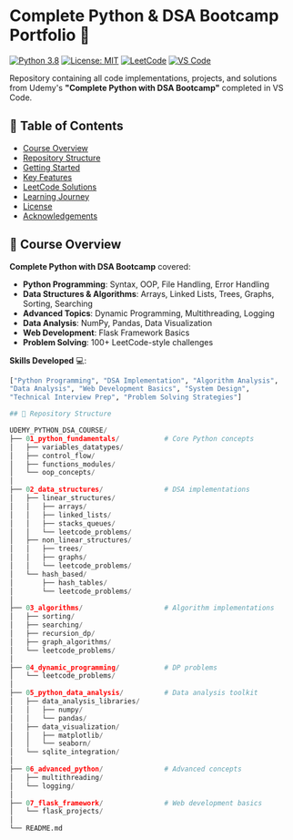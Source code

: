 # Complete Python & DSA Bootcamp Portfolio 🚀

[![Python 3.8](https://img.shields.io/badge/python-3.8+-blue.svg)](https://www.python.org/downloads/)
[![License: MIT](https://img.shields.io/badge/License-MIT-yellow.svg)](https://opensource.org/licenses/MIT)
[![LeetCode](https://img.shields.io/badge/LeetCode-000000?style=flat&logo=LeetCode&logoColor=#d16c06)](https://leetcode.com/)
[![VS Code](https://img.shields.io/badge/Editor-VSCode-blue?logo=visual-studio-code)](https://code.visualstudio.com/)

Repository containing all code implementations, projects, and solutions from Udemy's **"Complete Python with DSA Bootcamp"** completed in VS Code.

## 📌 Table of Contents
- [Course Overview](#-course-overview)
- [Repository Structure](#-repository-structure)
- [Getting Started](#-getting-started)
- [Key Features](#-key-features)
- [LeetCode Solutions](#-leetcode-solutions)
- [Learning Journey](#-learning-journey)
- [License](#-license)
- [Acknowledgements](#-acknowledgements)

## 🎯 Course Overview
**Complete Python with DSA Bootcamp** covered:
- **Python Programming**: Syntax, OOP, File Handling, Error Handling
- **Data Structures & Algorithms**: Arrays, Linked Lists, Trees, Graphs, Sorting, Searching
- **Advanced Topics**: Dynamic Programming, Multithreading, Logging
- **Data Analysis**: NumPy, Pandas, Data Visualization
- **Web Development**: Flask Framework Basics
- **Problem Solving**: 100+ LeetCode-style challenges

**Skills Developed** 💻:
```python
["Python Programming", "DSA Implementation", "Algorithm Analysis", 
"Data Analysis", "Web Development Basics", "System Design",
"Technical Interview Prep", "Problem Solving Strategies"]

## 📂 Repository Structure

UDEMY_PYTHON_DSA_COURSE/
├── 01_python_fundamentals/           # Core Python concepts
│   ├── variables_datatypes/
│   ├── control_flow/
│   ├── functions_modules/
│   └── oop_concepts/
│
├── 02_data_structures/               # DSA implementations
│   ├── linear_structures/
│   │   ├── arrays/
│   │   ├── linked_lists/
│   │   ├── stacks_queues/
│   │   └── leetcode_problems/
│   ├── non_linear_structures/
│   │   ├── trees/
│   │   ├── graphs/
│   │   └── leetcode_problems/
│   └── hash_based/
│       ├── hash_tables/
│       └── leetcode_problems/
│
├── 03_algorithms/                    # Algorithm implementations
│   ├── sorting/
│   ├── searching/
│   ├── recursion_dp/
│   ├── graph_algorithms/
│   └── leetcode_problems/
│
├── 04_dynamic_programming/           # DP problems
│   └── leetcode_problems/
│
├── 05_python_data_analysis/          # Data analysis toolkit
│   ├── data_analysis_libraries/
│   │   ├── numpy/
│   │   └── pandas/
│   ├── data_visualization/
│   │   ├── matplotlib/
│   │   └── seaborn/
│   └── sqlite_integration/
│
├── 06_advanced_python/               # Advanced concepts
│   ├── multithreading/
│   └── logging/
│
├── 07_flask_framework/               # Web development basics
│   └── flask_projects/
│
└── README.md

